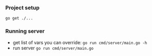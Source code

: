 ### Project setup
`go get ./...`

### Running server
- get list of vars you can override: `go run cmd/server/main.go -h`
- run server `go run cmd/server/main.go`

